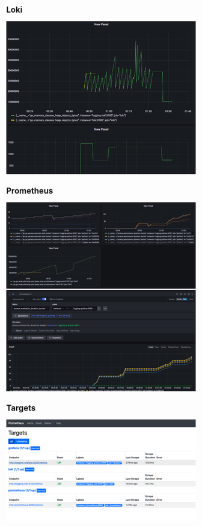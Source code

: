 ## Loki
![LokiLab8](../screenshots/LokiLab8.png)

## Prometheus
![PrometheusDashboardLab8](../screenshots/PrometheusDashboardLab8.jpg)
![PrometheusLab8](../screenshots/PrometheusLab8.png)

## Targets
![TargetsLab8](../screenshots/TargetsLab8.png)
